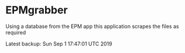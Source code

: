 # EPMgrabber
Using a database from the EPM app this application scrapes the files as required


Latest backup: Sun Sep 1 17:47:01 UTC 2019
